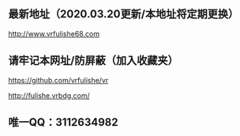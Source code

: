 最新地址（2020.03.20更新/本地址将定期更换）
--
http://www.vrfulishe68.com

请牢记本网址/防屏蔽（加入收藏夹）
--
https://github.com/vrfulishe/vr

http://fulishe.vrbdg.com/

唯一QQ：3112634982
--
